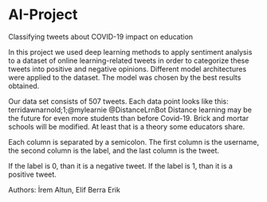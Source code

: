 # AI-Project
Classifying tweets about COVID-19 impact on education

In this project we used deep learning methods to apply sentiment analysis to a dataset of online learning-related tweets in order to categorize these tweets into positive and negative opinions.
Different model architectures were applied to the dataset. The model was chosen by the best results obtained.

Our data set consists of 507 tweets.  Each data point looks like this:
terridawnarnold;1;@mylearnie @DistanceLrnBot Distance learning may be the future for even more students than before Covid-19. Brick and mortar schools will be modified. At least that is a theory some educators share.

Each column is separated by a semicolon. The first column is the username, the second column is the label, and the last column is the tweet.

If the label is 0, than it is a negative tweet.
If the label is 1, than it is a positive tweet.

Authors: İrem Altun, Elif Berra Erik
